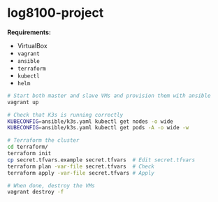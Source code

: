 # log8100-project

**Requirements:**

- VirtualBox
- `vagrant`
- `ansible`
- `terraform`
- `kubectl`
- `helm`

```sh
# Start both master and slave VMs and provision them with ansible
vagrant up

# Check that K3s is running correctly
KUBECONFIG=ansible/k3s.yaml kubectl get nodes -o wide
KUBECONFIG=ansible/k3s.yaml kubectl get pods -A -o wide -w

# Terraform the cluster
cd terraform/
terraform init
cp secret.tfvars.example secret.tfvars  # Edit secret.tfvars
terraform plan -var-file secret.tfvars  # Check
terraform apply -var-file secret.tfvars # Apply

# When done, destroy the VMs
vagrant destroy -f
```
